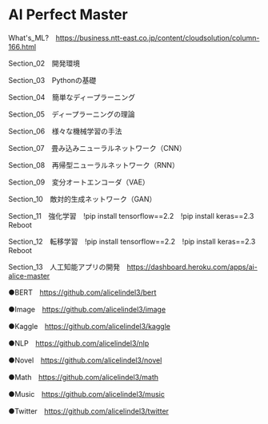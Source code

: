 # AI Perfect Master
What's_ML?　https://business.ntt-east.co.jp/content/cloudsolution/column-166.html

Section_02　開発環境

Section_03　Pythonの基礎

Section_04　簡単なディープラーニング

Section_05　ディープラーニングの理論

Section_06　様々な機械学習の手法

Section_07　畳み込みニューラルネットワーク（CNN）

Section_08　再帰型ニューラルネットワーク（RNN）

Section_09　変分オートエンコーダ（VAE）

Section_10　敵対的生成ネットワーク（GAN）

Section_11　強化学習　!pip install tensorflow==2.2　!pip install keras==2.3　Reboot

Section_12　転移学習　!pip install tensorflow==2.2　!pip install keras==2.3　Reboot

Section_13　人工知能アプリの開発　https://dashboard.heroku.com/apps/ai-alice-master

●BERT　https://github.com/alicelindel3/bert

●Image　https://github.com/alicelindel3/image

●Kaggle　https://github.com/alicelindel3/kaggle

●NLP　https://github.com/alicelindel3/nlp

●Novel　https://github.com/alicelindel3/novel

●Math　https://github.com/alicelindel3/math

●Music　https://github.com/alicelindel3/music

●Twitter　https://github.com/alicelindel3/twitter
